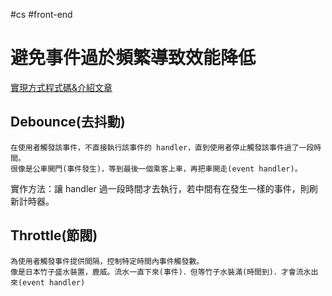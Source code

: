 #cs #front-end 

# 避免事件過於頻繁導致效能降低
[實現方式程式碼&介紹文章](https://medium.com/@alexian853/debounce-throttle-%E9%82%A3%E4%BA%9B%E5%89%8D%E7%AB%AF%E9%96%8B%E7%99%BC%E6%87%89%E8%A9%B2%E8%A6%81%E7%9F%A5%E9%81%93%E7%9A%84%E5%B0%8F%E4%BA%8B-%E4%B8%80-76a73a8cbc39)
## Debounce(去抖動)
	在使用者觸發該事件，不直接執行該事件的 handler，直到使用者停止觸發該事件過了一段時間。
	很像是公車開門(事件發生)，等到最後一個乘客上車，再把車開走(event handler)。

實作方法：讓 handler 過一段時間才去執行，若中間有在發生一樣的事件，則刷新計時器。

## Throttle(節閥)
	為使用者觸發事件提供間隔，控制特定時間內事件觸發數。
	像是日本竹子盛水裝置，鹿威。流水一直下來(事件)．但等竹子水裝滿(時間到)．才會流水出來(event handler)

